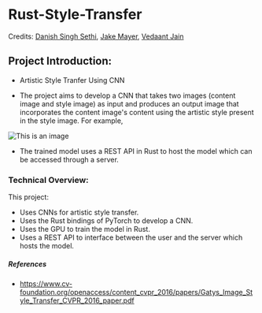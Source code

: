 # Rust-Style-Transfer

Credits: <a href="https://github.com/DSS3113">Danish Singh Sethi</a>, <a href="https://github.com/henopied">Jake Mayer</a>, <a href="https://github.com/ethvedbitdesjan">Vedaant Jain</a>

## Project Introduction: 

- Artistic Style Tranfer Using CNN

- The project aims to develop a CNN that takes two images (content image and style image) as input and produces an output image that incorporates the content image's content using the artistic style present in the style image. For example,

![This is an image](https://2.bp.blogspot.com/-kV4SKTFlWQk/WA6n82yFFJI/AAAAAAAABWY/9GcePSQZ7qcY95b7zVnCBR4ABWR7K2o4gCLcB/s1600/image04.png)

- The trained model uses a REST API in Rust to host the model which can be accessed through a server.

### Technical Overview:
This project:
- Uses CNNs for artistic style transfer.
- Uses the Rust bindings of PyTorch to develop a CNN.
- Uses the GPU to train the model in Rust.
- Uses a REST API to interface between the user and the server which hosts the model.
##### References
- https://www.cv-foundation.org/openaccess/content_cvpr_2016/papers/Gatys_Image_Style_Transfer_CVPR_2016_paper.pdf
